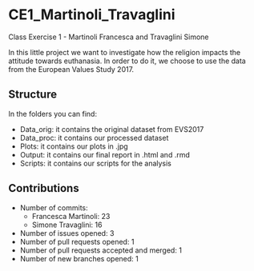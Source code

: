 # CE1_Martinoli_Travaglini
Class Exercise 1 - Martinoli Francesca and Travaglini Simone

In this little project we want to investigate how the religion impacts the attitude towards euthanasia. 
In order to do it, we choose to use the data from the European Values Study 2017.

## Structure
In the folders you can find:
- Data_orig: it contains the original dataset from EVS2017
- Data_proc: it contains our processed dataset 
- Plots: it contains our plots in .jpg
- Output: it contains our final report in .html and .rmd
- Scripts: it contains our scripts for the analysis

## Contributions
- Number of commits:
  - Francesca Martinoli: 23
  - Simone Travaglini: 16
- Number of issues opened: 3
- Number of pull requests opened: 1
- Number of pull requests accepted and merged: 1
- Number of new branches opened: 1
